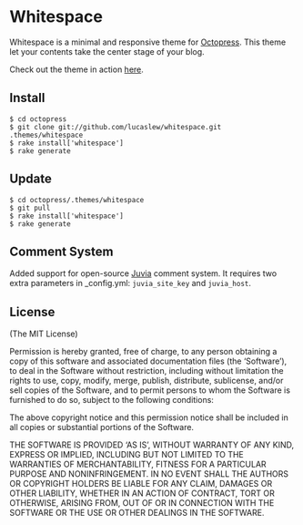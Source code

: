 Whitespace
==========
Whitespace is a minimal and responsive theme for [Octopress](http://octopress.org). This theme let your contents take the center stage of your blog.

Check out the theme in action [here](http://lucaslew.com).


Install
-------
    $ cd octopress
    $ git clone git://github.com/lucaslew/whitespace.git .themes/whitespace
    $ rake install['whitespace']
    $ rake generate


Update
------
    $ cd octopress/.themes/whitespace
    $ git pull
    $ rake install['whitespace']
    $ rake generate


Comment System
--------------
Added support for open-source [Juvia](https://github.com/phusion/juvia) comment system. It requires two extra parameters in _config.yml: `juvia_site_key` and `juvia_host`.


License
-------
(The MIT License)

Permission is hereby granted, free of charge, to any person obtaining a copy of this software and associated documentation files (the ‘Software’), to deal in the Software without restriction, including without limitation the rights to use, copy, modify, merge, publish, distribute, sublicense, and/or sell copies of the Software, and to permit persons to whom the Software is furnished to do so, subject to the following conditions:

The above copyright notice and this permission notice shall be included in all copies or substantial portions of the Software.

THE SOFTWARE IS PROVIDED ‘AS IS’, WITHOUT WARRANTY OF ANY KIND, EXPRESS OR IMPLIED, INCLUDING BUT NOT LIMITED TO THE WARRANTIES OF MERCHANTABILITY, FITNESS FOR A PARTICULAR PURPOSE AND NONINFRINGEMENT. IN NO EVENT SHALL THE AUTHORS OR COPYRIGHT HOLDERS BE LIABLE FOR ANY CLAIM, DAMAGES OR OTHER LIABILITY, WHETHER IN AN ACTION OF CONTRACT, TORT OR OTHERWISE, ARISING FROM, OUT OF OR IN CONNECTION WITH THE SOFTWARE OR THE USE OR OTHER DEALINGS IN THE SOFTWARE.



